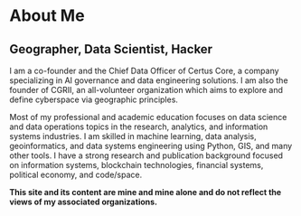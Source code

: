 # About Me

## Geographer, Data Scientist, Hacker

I am a co-founder and the Chief Data Officer of Certus Core, a company specializing in AI governance and data engineering solutions. I am also the founder of CGRII, an all-volunteer organization which aims to explore and define cyberspace via geographic principles.

Most of my professional and academic education focuses on data science and data operations topics in the research, analytics, and information systems industries. I am skilled in machine learning, data analysis, geoinformatics, and data systems engineering using Python, GIS, and many other tools. I have a strong research and publication background focused on information systems, blockchain technologies, financial systems, political economy, and code/space.

__This site and its content are mine and mine alone and do not reflect the views of my associated organizations.__
